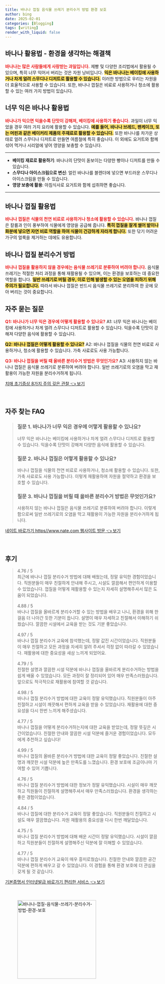 ```yaml
---
title: 바나나 껍질 음식물 쓰레기 분리수거 방법 환경 보호
author: bing
date: 2025-02-01
categories: [Blogging]
tags: [writing]
render_with_liquid: false
---
```



<h2 id='바나나_활용법'>바나나 활용법 - 환경을 생각하는 해결책</h2>

<p><b><span style="color: #ee2323;">바나나는 많은 사람들에게 사랑받는 과일입니다.</span></b> 제빵 및 다양한 조리법에서 활용될 수 있으며, 특히 너무 익어서 버리는 것은 자원 낭비입니다. <b><span style="background-color: #ffe066;">익은 바나나는 베이킹에 사용하거나 차게 얼려 스무디나 디저트로 활용할 수 있습니다.</span></b> 이러한 방법으로 우리는 자원을 더 효율적으로 사용할 수 있습니다. 또한, 바나나 껍질은 비료로 사용하거나 청소에 활용할 수 있는 여러 가지 방법이 있습니다.</p>

<h2 id='너무_익은_바나나_활용법'>너무 익은 바나나 활용법</h2>

<p><b><span style="color: #ee2323;">바나나가 익으면 익을수록 단맛이 강해져, 베이킹에 사용하기 좋습니다.</span></b> 과일이 너무 익었을 경우 여러 가지 요리에 활용할 수 있습니다. <b><span style="background-color: #ffe066;">예를 들어, 바나나 브레드, 팬케이크, 또는 머핀과 같은 베이커리 제품의 주재료로 활용할 수 있습니다.</span></b> 또한 바나나를 차가운 상태로 얼려 스무디나 디저트로 만들면 여름철에 특히 좋습니다. 이 외에도 요거트와 함께 섞어 먹거나 시리얼에 넣어 영양을 보충할 수 있습니다.</p>

<hr />

<ul>
    <li><b>베이킹 재료로 활용하기</b>: 바나나의 단맛이 돋보이는 다양한 빵이나 디저트를 만들 수 있습니다.</li>
    <li><b>스무디나 아이스크림으로 변신</b>: 얼린 바나나를 블렌더에 넣으면 부드러운 스무디나 아이스크림을 만들 수 있습니다.</li>
    <li><b>영양 보충에 활용</b>: 아침식사로 요거트와 함께 섭취하면 좋습니다.</li>
</ul>

<hr />

<h2 id='바나나_껍질_활용법'>바나나 껍질 활용법</h2>

<p><b><span style="color: #ee2323;">바나나 껍질은 식물의 천연 비료로 사용하거나 청소에 활용할 수 있습니다.</span></b> 바나나 껍질은 칼륨과 인이 풍부하여 식물에게 영양을 공급해 줍니다. <b><span style="background-color: #ffe066;">특히 껍질을 잘게 썰어 밭이나 화분에 넣으면 자연 비료 역할을 하여 식물이 건강하게 자라게 합니다.</span></b> 또한 닦기 어려운 가구의 얼룩을 제거하는 데에도 유용합니다.</p>

<h2 id='바나나_껍질_분리수거_방법'>바나나 껍질 분리수거 방법</h2>

<p><b><span style="color: #ee2323;">바나나 껍질을 활용하지 않을 경우에는 음식물 쓰레기로 분류하여 버려야 합니다.</span></b> 음식물 쓰레기는 적절한 처리 과정을 통해 재활용될 수 있으며, 이는 환경을 보호하는 데 중요한 역할을 합니다. <b><span style="background-color: #ffe066;">일반 쓰레기로 버릴 경우, 이로 인해 발생할 수 있는 오염을 피하기 위해 주의가 필요합니다.</span></b> 따라서 바나나 껍질은 반드시 음식물 쓰레기로 분리하여 한 곳에 모아 버리는 것이 중요합니다.</p>

<h2 id='자주_묻는_질문'>자주 묻는 질문</h2>

<p><b><span style="color: #ee2323;">Q1: 바나나가 너무 익은 경우에 어떻게 활용할 수 있나요?</span></b> A1: 너무 익은 바나나는 베이킹에 사용하거나 차게 얼려 스무디나 디저트로 활용할 수 있습니다. 익을수록 단맛이 강해져 다양한 음식에 활용할 수 있습니다.</p>

<p><b><span style="background-color: #ffe066;">Q2: 바나나 껍질은 어떻게 활용할 수 있나요?</span></b> A2: 바나나 껍질을 식물의 천연 비료로 사용하거나, 청소에 활용할 수 있습니다. 가축 사료로도 사용 가능합니다.</p>

<p><b><span style="color: #ee2323;">Q3: 바나나 껍질을 버릴 때 올바른 분리수거 방법은 무엇인가요?</span></b> A3: 사용하지 않는 바나나 껍질은 음식물 쓰레기로 분류하여 버려야 합니다. 일반 쓰레기로의 오염을 막고 재활용이 가능한 자원을 분리수거하게 됩니다.</p>


<p><a class="click-button" title="치매 초기증상 8가지 주의 깊은 관찰" href="https://aptwhite.github.io/posts/%EC%B9%98%EB%A7%A4-%EC%B4%88%EA%B8%B0%EC%A6%9D%EC%83%81-8%EA%B0%80%EC%A7%80-%EC%A3%BC%EC%9D%98-%EA%B9%8A%EC%9D%80-%EA%B4%80%EC%B0%B0/" rel="dofollow">치매 초기증상 8가지 주의 깊은 관찰 👈 보기</a></p><br>
<h2 id='자주_찾는_FAQ'>자주 찾는 FAQ</h2>
<div itemscope="" itemtype="https://schema.org/FAQPage"> 
<blockquote> 
<div itemscope="" itemprop="mainEntity" itemtype="https://schema.org/Question"> 
<h3 itemprop="name">질문 1. 바나나가 너무 익은 경우에 어떻게 활용할 수 있나요?</h3> 
<div itemscope="" itemprop="acceptedAnswer" itemtype="https://schema.org/Answer"> 
<span itemprop="text"> 
<p>너무 익은 바나나는 베이킹에 사용하거나 차게 얼려 스무디나 디저트로 활용할 수 있습니다. 익을수록 단맛이 강해져 다양한 음식에 활용할 수 있습니다.</p> 
</span> 
</div> 
</div> 

<div itemscope="" itemprop="mainEntity" itemtype="https://schema.org/Question"> 
<h3 itemprop="name">질문 2. 바나나 껍질은 어떻게 활용할 수 있나요?</h3> 
<div itemscope="" itemprop="acceptedAnswer" itemtype="https://schema.org/Answer"> 
<span itemprop="text"> 
<p>바나나 껍질을 식물의 천연 비료로 사용하거나, 청소에 활용할 수 있습니다. 또한, 가축 사료로도 사용 가능합니다. 이렇게 재활용하여 자원을 절약하고 환경을 보호할 수 있습니다.</p> 
</span> 
</div> 
</div> 

<div itemscope="" itemprop="mainEntity" itemtype="https://schema.org/Question"> 
<h3 itemprop="name">질문 3. 바나나 껍질을 버릴 때 올바른 분리수거 방법은 무엇인가요?</h3> 
<div itemscope="" itemprop="acceptedAnswer" itemtype="https://schema.org/Answer"> 
<span itemprop="text"> 
<p>사용하지 않는 바나나 껍질은 음식물 쓰레기로 분류하여 버려야 합니다. 이렇게 함으로써 일반 쓰레기로의 오염을 막고 재활용이 가능한 자원을 분리수거하게 됩니다.</p> 
</span> 
</div> 
</div> 
</blockquote> 
</div>
<p><a class="click-button" title="네이트 바로가기 https//www.nate.com 웹사이트 방문" href="https://aptwhite.github.io/posts/%EB%84%A4%EC%9D%B4%ED%8A%B8-%EB%B0%94%EB%A1%9C%EA%B0%80%EA%B8%B0-httpswww.nate.com-%EC%9B%B9%EC%82%AC%EC%9D%B4%ED%8A%B8-%EB%B0%A9%EB%AC%B8/" rel="dofollow">네이트 바로가기 https//www.nate.com 웹사이트 방문 👈 보기</a></p><br>
<h2 id='후기'>후기</h2>
<div itemscope itemtype="https://schema.org/Product">
  <blockquote>
  <div itemprop="review" itemscope itemtype="https://schema.org/Review">
      <div itemprop="reviewRating" itemscope itemtype="https://schema.org/Rating"> <span itemprop="ratingValue">4.76</span> / <span itemprop="bestRating">5</span> </div>
      <span itemprop="reviewBody">최근에 바나나 껍질 분리수거 방법에 대해 배웠는데, 정말 유익한 경험이었습니다. 직원분들이 매우 친절하게 안내해 주시고, 시설도 깔끔해서 편안하게 이용할 수 있었습니다. 껍질을 어떻게 재활용할 수 있는지 자세히 설명해주셔서 많은 도움이 되었습니다.</span>
  </div>
  <br>
  <div itemprop="review" itemscope itemtype="https://schema.org/Review">
      <div itemprop="reviewRating" itemscope itemtype="https://schema.org/Rating"> <span itemprop="ratingValue">4.88</span> / <span itemprop="bestRating">5</span> </div>
      <span itemprop="reviewBody">바나나 껍질을 올바르게 분리수거할 수 있는 방법을 배우고 나니, 환경을 위해 한 걸음 더 나아간 듯한 기분이 듭니다. 설명이 매우 자세하고 친절해서 이해하기 쉬웠습니다. 깔끔한 시설에서 교육을 받는 것도 기분 좋았습니다.</span>
  </div>
  <br>
  <div itemprop="review" itemscope itemtype="https://schema.org/Review">
      <div itemprop="reviewRating" itemscope itemtype="https://schema.org/Rating"> <span itemprop="ratingValue">4.97</span> / <span itemprop="bestRating">5</span> </div>
      <span itemprop="reviewBody">바나나 껍질 분리수거 교육에 참석했는데, 정말 값진 시간이었습니다. 직원분들이 매우 친절하고 모든 과정을 자세히 알려 주셔서 걱정 없이 따라갈 수 있었습니다. 재활용에 대한 중요성을 새삼 느끼게 되었어요.</span>
  </div>
  <br>
  <div itemprop="review" itemscope itemtype="https://schema.org/Review">
      <div itemprop="reviewRating" itemscope itemtype="https://schema.org/Rating"> <span itemprop="ratingValue">4.79</span> / <span itemprop="bestRating">5</span> </div>
      <span itemprop="reviewBody">친절한 설명과 깔끔한 시설 덕분에 바나나 껍질을 올바르게 분리수거하는 방법을 쉽게 배울 수 있었습니다. 모든 과정이 잘 정리되어 있어 매우 만족스러웠습니다. 앞으로도 적극적으로 재활용에 참여할 것 같습니다.</span>
  </div>
  <br>
  <div itemprop="review" itemscope itemtype="https://schema.org/Review">
      <div itemprop="reviewRating" itemscope itemtype="https://schema.org/Rating"> <span itemprop="ratingValue">4.98</span> / <span itemprop="bestRating">5</span> </div>
      <span itemprop="reviewBody">바나나 껍질 분리수거 방법에 대한 교육이 정말 유익했습니다. 직원분들이 아주 친절하고 시설이 깨끗해서 편하게 교육을 받을 수 있었습니다. 재활용에 대한 중요성을 다시 한번 느끼게 해주셨습니다.</span>
  </div>
  <br>
  <div itemprop="review" itemscope itemtype="https://schema.org/Review">
      <div itemprop="reviewRating" itemscope itemtype="https://schema.org/Rating"> <span itemprop="ratingValue">4.77</span> / <span itemprop="bestRating">5</span> </div>
      <span itemprop="reviewBody">바나나 껍질을 어떻게 분리수거하는지에 대한 교육을 받았는데, 정말 뜻깊은 시간이었습니다. 친절한 안내와 깔끔한 시설 덕분에 즐거운 경험이었습니다. 모두에게 추천하고 싶습니다!</span>
  </div>
  <br>
  <div itemprop="review" itemscope itemtype="https://schema.org/Review">
      <div itemprop="reviewRating" itemscope itemtype="https://schema.org/Rating"> <span itemprop="ratingValue">4.99</span> / <span itemprop="bestRating">5</span> </div>
      <span itemprop="reviewBody">바나나 껍질의 올바른 분리수거 방법에 대한 교육이 정말 좋았습니다. 친절한 설명과 깨끗한 시설 덕분에 높은 만족도를 느꼈습니다. 환경 보호에 조금이나마 기여할 수 있어 기쁩니다.</span>
  </div>
  <br>
  <div itemprop="review" itemscope itemtype="https://schema.org/Review">
      <div itemprop="reviewRating" itemscope itemtype="https://schema.org/Rating"> <span itemprop="ratingValue">4.76</span> / <span itemprop="bestRating">5</span> </div>
      <span itemprop="reviewBody">바나나 껍질 분리수거 방법에 대한 정보가 정말 유익했습니다. 시설이 매우 깨끗하고 직원들이 친절하게 설명해주셔서 매우 만족스러웠습니다. 환경을 생각하는 좋은 경험이었습니다.</span>
  </div>
  <br>
  <div itemprop="review" itemscope itemtype="https://schema.org/Review">
      <div itemprop="reviewRating" itemscope itemtype="https://schema.org/Rating"> <span itemprop="ratingValue">4.84</span> / <span itemprop="bestRating">5</span> </div>
      <span itemprop="reviewBody">바나나 껍질에 대한 분리수거 교육이 정말 좋았습니다. 직원분들이 친절하고 시설도 매우 깔끔했습니다. 자원 재활용의 중요성을 다시 한번 깨달았습니다.</span>
  </div>
  <br>
  <div itemprop="review" itemscope itemtype="https://schema.org/Review">
      <div itemprop="reviewRating" itemscope itemtype="https://schema.org/Rating"> <span itemprop="ratingValue">4.75</span> / <span itemprop="bestRating">5</span> </div>
      <span itemprop="reviewBody">바나나 껍질 분리수거 방법에 대해 배운 시간이 정말 유익했습니다. 시설이 깔끔하고 직원분들이 친절하게 설명해주신 덕분에 잘 이해할 수 있었습니다.</span>
  </div>
  <br>
  <div itemprop="review" itemscope itemtype="https://schema.org/Review">
      <div itemprop="reviewRating" itemscope itemtype="https://schema.org/Rating"> <span itemprop="ratingValue">4.77</span> / <span itemprop="bestRating">5</span> </div>
      <span itemprop="reviewBody">바나나 껍질 분리수거 교육이 매우 흥미로웠습니다. 친절한 안내와 깔끔한 공간 덕분에 편하게 배우고 갈 수 있었습니다. 이 경험을 통해 환경 보호에 더 관심을 갖게 될 것 같습니다.</span>
  </div>
  </blockquote>
</div>
<p><a class="click-button" title="기본증명서 인터넷발급 바로가기 편리한 서비스" href="https://aptwhite.github.io/posts/%EA%B8%B0%EB%B3%B8%EC%A6%9D%EB%AA%85%EC%84%9C-%EC%9D%B8%ED%84%B0%EB%84%B7%EB%B0%9C%EA%B8%89-%EB%B0%94%EB%A1%9C%EA%B0%80%EA%B8%B0-%ED%8E%B8%EB%A6%AC%ED%95%9C-%EC%84%9C%EB%B9%84%EC%8A%A4/" rel="dofollow">기본증명서 인터넷발급 바로가기 편리한 서비스 👈 보기</a></p><br>
<figure class="image"><img src="https://aptwhite.github.io/assets/img/thumbnail/바나나-껍질-음식물-쓰레기-분리수거-방법-환경-보호.webp" alt="바나나-껍질-음식물-쓰레기-분리수거-방법-환경-보호" width="256" height="256"></figure>